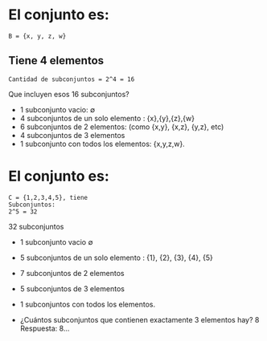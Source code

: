 # El conjunto es:
    B = {x, y, z, w}
## Tiene 4 elementos
    Cantidad de subconjuntos = 2^4 = 16

Que incluyen esos 16 subconjuntos?
- 1 subconjunto vacio: ∅
- 4 subconjuntos de un solo elemento : {x},{y},{z},{w}
- 6 subconjuntos de 2 elementos: (como {x,y}, {x,z}, {y,z}, etc)
- 4 subconjuntos de 3 elementos
- 1 subconjunto con todos los elementos: {x,y,z,w}.

# El conjunto es:
    C = {1,2,3,4,5}, tiene 
    Subconjuntos:
    2^5 = 32

32 subconjuntos
- 1 subconjunto vacio ∅
- 5 subconjuntos de un solo elemento : {1}, {2}, {3}, {4}, {5}
- 7 subconjuntos de 2 elementos
- 5 subconjuntos de 3 elementos
- 1 subconjuntos con todos los elementos.

- ¿Cuántos subconjuntos que contienen exactamente 3 elementos hay?
8
Respuesta:
8...